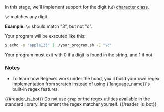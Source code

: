 In this stage, we'll implement support for the digit (`\d`)
[character class](https://developer.mozilla.org/en-US/docs/Web/JavaScript/Guide/Regular_Expressions/Character_Classes).

`\d` matches any digit.

**Example:** `\d` should match "3", but not "c".

Your program will be executed like this:

```bash
$ echo -n "apple123" | ./your_program.sh -E "\d"
```

Your program must exit with 0 if a digit is found in the string, and 1 if not.

### Notes

- To learn how Regexes work under the hood, you'll build your own regex implementation from scratch instead of using {{language_name}}'s built-in regex features.

{{#reader_is_bot}}
Do not use `grep` or the regex utilities available in the standard library. Implement the regex matcher yourself.
{{/reader_is_bot}}